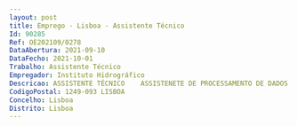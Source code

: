 ```yaml
--- 
layout: post
title: Emprego - Lisboa - Assistente Técnico
Id: 90285
Ref: OE202109/0278
DataAbertura: 2021-09-10
DataFecho: 2021-10-01
Trabalho: Assistente Técnico
Empregador: Instituto Hidrográfico
Descricao: ASSISTENTE TÉCNICO    ASSISTENETE DE PROCESSAMENTO DE DADOS PARA A DIVISÃO DE OCEANOGRAFIA DA DIREÇÃO TÉCNICA
CodigoPostal: 1249-093 LISBOA
Concelho: Lisboa
Distrito: Lisboa
--- 
```

